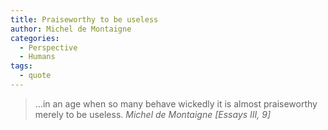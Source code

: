 ```yaml
---
title: Praiseworthy to be useless
author: Michel de Montaigne
categories:
  - Perspective
  - Humans
tags:
  - quote
---
```


> ...in an age when so many behave wickedly it is almost praiseworthy merely to be useless.
> <cite>Michel de Montaigne [Essays III, 9]</cite>
